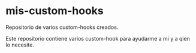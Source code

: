 # mis-custom-hooks
Repositorio de varios custom-hooks creados.

Este repositorio contiene varios custom-hook para ayudarme a mi y a qien lo necesite.
